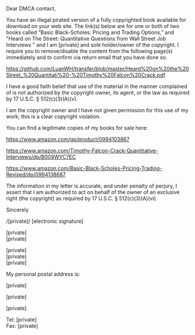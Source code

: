 Dear DMCA contact,

 

You have an illegal pirated version of a fully copyrighted book available for download on your web site. The link(s) below are for one or both of two books called “Basic Black-Scholes: Pricing and Trading Options,” and "Heard on The Street: Quantitative Questions from Wall Street Job Interviews " and I am [private] and sole holder/owner of the copyright. I require you to remove/disable the content from the following page(s) immediately and to confirm via return email that you have done so.

https://github.com/LuanWH/transfer/blob/master/Heard%20on%20the%20Street_%20Quantitati%20-%20Timothy%20Falcon%20Crack.pdf

 

I have a good faith belief that use of the material in the manner complained of is not authorized by the copyright owner, its agent, or the law as required by 17 U.S.C. § 512(c)(3)(A)(v).

I am the copyright owner and I have not given permission for this use of my work; this is a clear copyright violation.

 

You can find a legitimate copies of my books for sale here:

 

https://www.amazon.com/gp/product/0994103867

https://www.amazon.com/Timothy-Falcon-Crack-Quantitative-Interviews/dp/B009WYC7EC

https://www.amazon.com/Basic-Black-Scholes-Pricing-Trading-Revised/dp/0994138687

 

The information in my letter is accurate, and under penalty of perjury, I assert that I am authorized to act on behalf of the owner of an exclusive right (the copyright) as required by 17 U.S.C. § 512(c)(3)(A)(vi). 
 
Sincerely

/[private]/ [electronic signature]

[private]  
[private]

[private]  
[private]  
[private]

My personal postal address is:

[private]

[private]

[private]


Tel: [private]  
Fax: [private]
